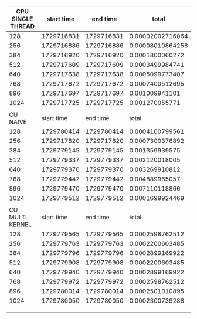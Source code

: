 | CPU SINGLE THREAD | start time | end time   | total            |
| ----------------- | ---------- | ---------- | ---------------- |
| 128               | 1729716831 | 1729716831 | 0.00002002716064 |
| 256               | 1729716886 | 1729716886 | 0.00008010864258 |
| 384               | 1729716920 | 1729716920 | 0.0001800060272  |
| 512               | 1729717609 | 1729717609 | 0.0003499984741  |
| 640               | 1729717638 | 1729717638 | 0.0005099773407  |
| 768               | 1729717672 | 1729717672 | 0.0007400512695  |
| 896               | 1729717697 | 1729717697 | 0.001009941101   |
| 1024              | 1729717725 | 1729717725 | 0.001270055771   |
|                   |            |            |                  |
| CU NAIVE          | start time | end time   | total            |
| 128               | 1729780414 | 1729780414 | 0.0004100799561  |
| 256               | 1729717820 | 1729717820 | 0.0007300376892  |
| 384               | 1729779145 | 1729779145 | 0.001359939575   |
| 512               | 1729779337 | 1729779337 | 0.002120018005   |
| 640               | 1729779370 | 1729779370 | 0.003269910812   |
| 768               | 1729779442 | 1729779442 | 0.004889965057   |
| 896               | 1729779470 | 1729779470 | 0.007110118866   |
| 1024              | 1729779512 | 1729779512 | 0.0001699924469  |
|                   |            |            |                  |
| CU MULTI KERNEL   | start time | end time   | total            |
| 128               | 1729779565 | 1729779565 | 0.0002598762512  |
| 256               | 1729779763 | 1729779763 | 0.0002200603485  |
| 384               | 1729779796 | 1729779796 | 0.0002899169922  |
| 512               | 1729779908 | 1729779908 | 0.0002200603485  |
| 640               | 1729779940 | 1729779940 | 0.0002899169922  |
| 768               | 1729779972 | 1729779972 | 0.0002598762512  |
| 896               | 1729780014 | 1729780014 | 0.0002501010895  |
| 1024              | 1729780050 | 1729780050 | 0.0002300739288  |
|                   |            |            |                  |
|                   |            |            |                  |
|                   |            |            |
